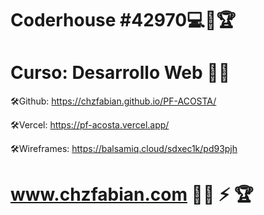 # Coderhouse #42970💻​📱​🏆​
# Curso: Desarrollo Web :technologist:

:hammer_and_wrench:Github: 
https://chzfabian.github.io/PF-ACOSTA/

:hammer_and_wrench:Vercel:
https://pf-acosta.vercel.app/

:hammer_and_wrench:Wireframes:
https://balsamiq.cloud/sdxec1k/pd93pjh


# www.chzfabian.com :mage_man: :zap: :trophy:

